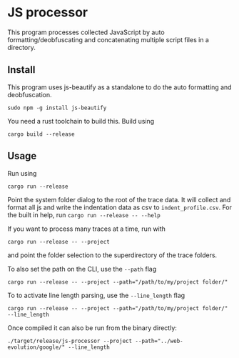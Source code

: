 # JS processor

This program processes collected JavaScript by auto formatting/deobfuscating and concatenating multiple script files in a directory.

## Install

This program uses js-beautify as a standalone to do the auto formatting and deobfuscation.

``` shell
sudo npm -g install js-beautify
```

You need a rust toolchain to build this. Build using

``` shell
cargo build --release
```

## Usage

Run using

``` shell
cargo run --release
```

Point the system folder dialog to the root of the trace data. It will collect and format all js and write the indentation data as csv to `indent_profile.csv`. For the built in help, run `cargo run --release -- --help`

If you want to process many traces at a time, run with

``` shell
cargo run --release -- --project
```

and point the folder selection to the superdirectory of the trace folders.

To also set the path on the CLI, use the `--path` flag

``` shell
cargo run --release -- --project --path="/path/to/my/project folder/"
```

To to activate line length parsing, use the `--line_length` flag

``` shell
cargo run --release -- --project --path="/path/to/my/project folder/" --line_length
```

Once compiled it can also be run from the binary directly:
```shell
./target/release/js-processor --project --path="../web-evolution/google/" --line_length
```